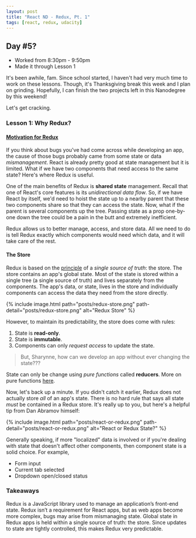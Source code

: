 ```yaml
---
layout: post
title: "React ND - Redux, Pt. 1"
tags: [react, redux, udacity]
---
```


## Day #5?
* Worked from 8:30pm - 9:50pm
* Made it through Lesson 1

It's been awhile, fam. Since school started, I haven't had very much time to work on these lessons. Though, it's Thanksgiving break this week and I plan on grinding. Hopefully, I can finish the two projects left in this Nanodegree by this weekend!

Let's get cracking.

### Lesson 1: Why Redux?
#### [Motivation for Redux][1]
If you think about bugs you've had come across while developing an app, the cause of those bugs probably came from some state or data *mismanagement*. React is already pretty good at state management but it is limited. What if we have two components that need access to the same state? Here's where Redux is useful.

One of the main benefits of Redux is **shared state** management. Recall that one of React's core features is its *unidirectional data flow*. So, if we have React by itself, we'd need to hoist the state up to a nearby parent that these two components share so that they can access the state. Now, what if the parent is several components up the tree. Passing state as a prop one-by-one down the tree could be a pain in the butt and extremely inefficient.

Redux allows us to better manage, access, and store data. All we need to do is tell Redux exactly which components would need which data, and it will take care of the rest.

#### The Store
Redux is based on the [principle][2] of a *single source of truth*: the store. The store contains an app's global state. Most of the state is stored within a single tree (a single source of truth) and lives separately from the components. The app's data, or state, lives in the store and individually components can access the data they need from the store directly.

{% include image.html path="posts/redux-store.png" path-detail="posts/redux-store.png" alt="Redux Store" %}

However, to maintain its predictability, the store does come with rules:
1. State is **read-only**.
2. State is **immutable**.
3. Components can only *request access* to update the state.

> But, Sharynne, how can we develop an app without ever changing the state???

State can only be change using *pure functions* called **reducers**. More on pure functions [here][3].

Now, let's back up a minute. If you didn't catch it earlier, Redux does not actually store *all* of an app's state. There is no hard rule that says all state *must* be contained in a Redux store. It's really up to you, but here's a helpful tip from Dan Abramov himself:

{% include image.html path="posts/react-or-redux.png" path-detail="posts/react-or-redux.png" alt="React or Redux State?" %}

Generally speaking, if more "localized" data is involved or if you're dealing with state that doesn't affect other components, then component state is a solid choice. For example,

* Form input
* Current tab selected
* Dropdown open/closed status

### Takeaways
Redux is a JavaScript library used to manage an application’s front-end state. Redux isn’t a requirement for React apps, but as web apps become more complex, bugs may arise from mismanaging state. Global state in Redux apps is held within a single source of truth: the store. Since updates to state are tightly controlled, this makes Redux very predictable.


[1]: https://redux.js.org/docs/introduction/Motivation.html
[2]: https://redux.js.org/docs/introduction/ThreePrinciples.html#three-principles
[3]: https://medium.com/javascript-scene/master-the-javascript-interview-what-is-a-pure-function-d1c076bec976
